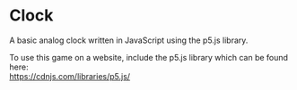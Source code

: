 # Clock
A basic analog clock written in JavaScript using the p5.js library.  

To use this game on a website, include the p5.js library which can be found here:  
https://cdnjs.com/libraries/p5.js/
